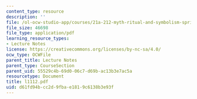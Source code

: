 ```yaml
---
content_type: resource
description: ''
file: /ol-ocw-studio-app/courses/21a-212-myth-ritual-and-symbolism-spring-2004/d61fd94bcc2d9fbae1819c6138b3e93f_l1112.pdf
file_size: 46698
file_type: application/pdf
learning_resource_types:
- Lecture Notes
license: https://creativecommons.org/licenses/by-nc-sa/4.0/
ocw_type: OCWFile
parent_title: Lecture Notes
parent_type: CourseSection
parent_uid: 55529c4b-69d0-06c7-d69b-ac13b3e7ac5a
resourcetype: Document
title: l1112.pdf
uid: d61fd94b-cc2d-9fba-e181-9c6138b3e93f
---
```

